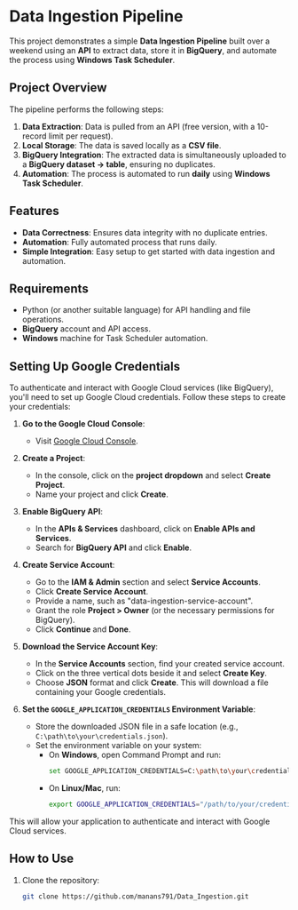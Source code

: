 # Data Ingestion Pipeline

This project demonstrates a simple **Data Ingestion Pipeline** built over a weekend using an **API** to extract data, store it in **BigQuery**, and automate the process using **Windows Task Scheduler**.

## Project Overview

The pipeline performs the following steps:

1. **Data Extraction**: Data is pulled from an API (free version, with a 10-record limit per request).
2. **Local Storage**: The data is saved locally as a **CSV file**.
3. **BigQuery Integration**: The extracted data is simultaneously uploaded to a **BigQuery dataset → table**, ensuring no duplicates.
4. **Automation**: The process is automated to run **daily** using **Windows Task Scheduler**.

## Features

- **Data Correctness**: Ensures data integrity with no duplicate entries.
- **Automation**: Fully automated process that runs daily.
- **Simple Integration**: Easy setup to get started with data ingestion and automation.

## Requirements

- Python (or another suitable language) for API handling and file operations.
- **BigQuery** account and API access.
- **Windows** machine for Task Scheduler automation.

## Setting Up Google Credentials

To authenticate and interact with Google Cloud services (like BigQuery), you'll need to set up Google Cloud credentials. Follow these steps to create your credentials:

1. **Go to the Google Cloud Console**:
   - Visit [Google Cloud Console](https://console.cloud.google.com/).

2. **Create a Project**:
   - In the console, click on the **project dropdown** and select **Create Project**.
   - Name your project and click **Create**.

3. **Enable BigQuery API**:
   - In the **APIs & Services** dashboard, click on **Enable APIs and Services**.
   - Search for **BigQuery API** and click **Enable**.

4. **Create Service Account**:
   - Go to the **IAM & Admin** section and select **Service Accounts**.
   - Click **Create Service Account**.
   - Provide a name, such as "data-ingestion-service-account".
   - Grant the role **Project > Owner** (or the necessary permissions for BigQuery).
   - Click **Continue** and **Done**.

5. **Download the Service Account Key**:
   - In the **Service Accounts** section, find your created service account.
   - Click on the three vertical dots beside it and select **Create Key**.
   - Choose **JSON** format and click **Create**. This will download a file containing your Google credentials.

6. **Set the `GOOGLE_APPLICATION_CREDENTIALS` Environment Variable**:
   - Store the downloaded JSON file in a safe location (e.g., `C:\path\to\your\credentials.json`).
   - Set the environment variable on your system:
     - On **Windows**, open Command Prompt and run:
       ```bash
       set GOOGLE_APPLICATION_CREDENTIALS=C:\path\to\your\credentials.json
       ```
     - On **Linux/Mac**, run:
       ```bash
       export GOOGLE_APPLICATION_CREDENTIALS="/path/to/your/credentials.json"
       ```

This will allow your application to authenticate and interact with Google Cloud services.

## How to Use

1. Clone the repository:
   ```bash
   git clone https://github.com/manans791/Data_Ingestion.git
